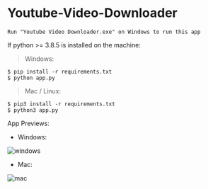 # Youtube-Video-Downloader

```
Run "Youtube Video Downloader.exe" on Windows to run this app
```

If python >= 3.8.5 is installed on the machine:

> Windows:
```
$ pip install -r requirements.txt
$ python app.py
```

> Mac / Linux:
```
$ pip3 install -r requirements.txt
$ python3 app.py
```

App Previews:
- Windows:

![windows](https://user-images.githubusercontent.com/22936568/170843845-24b368b2-9628-40bb-9c2a-6a067e000136.png)

- Mac:

![mac](https://user-images.githubusercontent.com/22936568/170843967-de307ec2-3d84-49a8-bfa0-e2ab6726bcb2.png)

